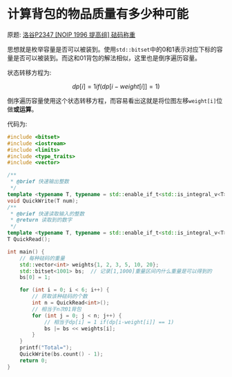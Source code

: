 # 计算背包的物品质量有多少种可能

[//]: # (UTF-8)

原题: [洛谷P2347 [NOIP 1996 提高组] 砝码称重](https://www.luogu.com.cn/problem/P2347)

思想就是枚举容量是否可以被装到。使用`std::bitset`中的0和1表示对应下标的容量是否可以被装到。而这和01背包的解法相似，这里也是倒序遍历容量。

状态转移方程为:

$$
dp[i] = 1 if(dp[i-weight[i]] = 1)
$$

倒序遍历容量使用这个状态转移方程，而容易看出这就是将位图左移`weight[i]`位做**或运算**。

代码为:

```c++
#include <bitset>
#include <iostream>
#include <limits>
#include <type_traits>
#include <vector>

/**
 * @brief 快速输出整数
 */
template <typename T, typename = std::enable_if_t<std::is_integral_v<T>>>
void QuickWrite(T num);
/**
 * @brief 快速读取输入的整数
 * @return 读取到的数字
 */
template <typename T, typename = std::enable_if_t<std::is_integral_v<T>>>
T QuickRead();

int main() {
    // 每种砝码的重量
    std::vector<int> weights{1, 2, 3, 5, 10, 20};
    std::bitset<1001> bs;  // 记录[1,1000]重量区间内什么重量是可以得到的
    bs[0] = 1;

    for (int i = 0; i < 6; i++) {
        // 获取该种砝码的个数
        int n = QuickRead<int>();
        // 相当于n次01背包
        for (int j = 0; j < n; j++) {
            // 相当于dp[i] = 1 if(dp[i-weight[i]] == 1)
            bs |= bs << weights[i];
        }
    }
    printf("Total=");
    QuickWrite(bs.count() - 1);
    return 0;
}
```
